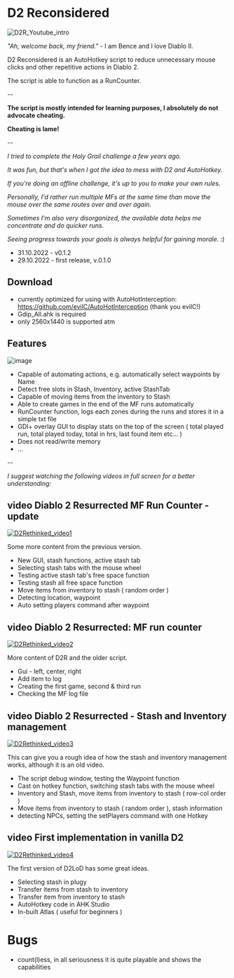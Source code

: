 # D2 Reconsidered

![D2R_Youtube_intro](https://user-images.githubusercontent.com/105103590/198849918-91a6d0a3-5b1b-41f7-aee6-fa9a69e90aa9.png)

*"Ah, welcome back, my friend."* - I am Bence and I love Diablo II.

D2 Reconsidered is an AutoHotkey script to reduce unnecessary mouse clicks and other repetitive actions in Diablo 2.

The script is able to function as a RunCounter.

--

**The script is mostly intended for learning purposes, I absolutely do not advocate cheating.**

**Cheating is lame!**

--

*I tried to complete the Holy Grail challenge a few years ago.*

*It was fun, but that's when I got the idea to mess with D2 and AutoHotkey.*

*If you're doing an offline challenge, it's up to you to make your own rules.*

*Personally, I'd rather run multiple MFs at the same time than move the mouse over the same routes over and over again.*

*Sometimes I'm also very disorganized, the available data helps me concentrate and do quicker runs.*

*Seeing progress towards your goals is always helpful for gaining morale.* :)

- 31.10.2022 - v0.1.2
- 29.10.2022 - first release, v.0.1.0

## Download

- currently optimized for using with AutoHotInterception: https://github.com/evilC/AutoHotInterception (thank you evilC!)
- Gdip_All.ahk is required
- only 2560x1440 is supported atm

## Features

![image](https://user-images.githubusercontent.com/105103590/198850180-7a503484-1aad-4c14-998d-52be2f061859.png)

- Capable of automating actions, e.g. automatically select waypoints by Name
- Detect free slots in Stash, Inventory, active StashTab
- Capable of moving items from the inventory to Stash
- Able to create games in the end of the MF runs automatically
- RunCounter function, logs each zones during the runs and stores it in a simple txt file
- GDI+ overlay GUI to display stats on the top of the screen ( total played run, total played today, total in hrs, last found item etc... )
- Does not read/write memory
- ...

--

*I suggest watching the following videos in full screen for a better understanding:*

## video Diablo 2 Resurrected MF Run Counter - update

[![D2Rethinked_video1](https://user-images.githubusercontent.com/105103590/198850686-3305c2c7-94be-4636-930e-c6926a8375cf.png)](https://www.youtube.com/watch?v=bJDbMRvM6TA)

Some more content from the previous version.

- New GUI, stash functions, active stash tab
- Selecting stash tabs with the mouse wheel
- Testing active stash tab's free space function
- Testing stash all free space function
- Move items from inventory to stash ( random order  )
- Detecting location, waypoint
- Auto setting players command after waypoint

## video Diablo 2 Resurrected: MF run counter

[![D2Rethinked_video2](https://user-images.githubusercontent.com/105103590/198850686-3305c2c7-94be-4636-930e-c6926a8375cf.png)](https://www.youtube.com/watch?v=BmXnzDqLQgc)

More content of D2R and the older script.

- Gui - left, center, right
- Add item to log
- Creating the first game, second & third run
- Checking the MF log file

## video Diablo 2 Resurrected - Stash and Inventory management

[![D2Rethinked_video3](https://user-images.githubusercontent.com/105103590/198850836-51ba0308-45a9-4281-bfde-53ddad967761.jpg)](https://www.youtube.com/watch?v=q3oGfzKmaHI)

This can give you a rough idea of how the stash and inventory management works, although it is an old video.

- The script debug window, testing the Waypoint function
- Cast on hotkey function, switching stash tabs with the mouse wheel
- Inventory and Stash, move items from inventory to stash ( row-col order )
- Move items from inventory to stash ( random order  ), stash information
- detecting NPCs, setting the setPlayers command with one Hotkey

## video First implementation in vanilla D2

[![D2Rethinked_video4](https://user-images.githubusercontent.com/105103590/198850820-3b31f226-d5e1-42aa-980c-8df31a2530f1.png)](https://www.youtube.com/watch?v=iihjuI51dBY)

The first version of D2LoD has some great ideas.

- Selecting stash in plugy
- Transfer items from stash to inventory
- Transfer item from inventory to stash
- AutoHotkey code in AHK Studio
- In-built Atlas ( useful for beginners )

# Bugs

- count(l)ess, in all seriousness it is quite playable and shows the capabilities

